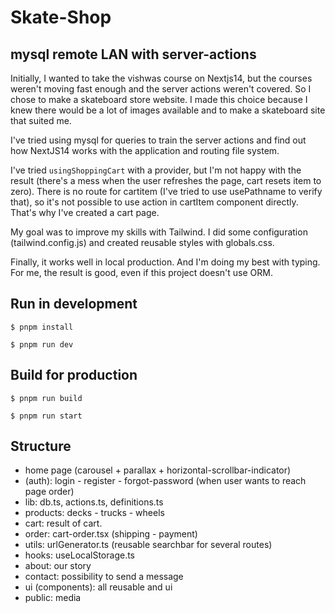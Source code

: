 # Skate-Shop

## mysql remote LAN with server-actions


Initially, I wanted to take the vishwas course on Nextjs14, but the courses weren't moving fast enough and the server actions weren't covered. So I chose to make a skateboard store website. I made this choice because I knew there would be a lot of images available and to make a skateboard site that suited me.


I've tried using mysql for queries to train the server actions and find out how NextJS14 works with the application and routing file system.


I've tried `usingShoppingCart` with a provider, but I'm not happy with the result (there's a mess when the user refreshes the page, cart resets item to zero). There is no route for cartitem (I've tried to use usePathname to verify that), so it's not possible to use action in cartItem component directly. That's why I've created a cart page.


My goal was to improve my skills with Tailwind. I did some configuration (tailwind.config.js) and created reusable styles with globals.css.


Finally, it works well in local production. And I'm doing my best with typing. For me, the result is good, even if this project doesn't use ORM.

## Run in development

`$ pnpm install`

`$ pnpm run dev`

## Build for production

`$ pnpm run build`

`$ pnpm run start`

## Structure

- home page (carousel + parallax + horizontal-scrollbar-indicator)
- (auth): login - register - forgot-password (when user wants to reach page order)
- lib: db.ts, actions.ts, definitions.ts
- products: decks - trucks - wheels
- cart: result of cart.
- order: cart-order.tsx (shipping - payment)
- utils: urlGenerator.ts (reusable searchbar for several routes)
- hooks: useLocalStorage.ts
- about: our story
- contact: possibility to send a message
- ui (components): all reusable and ui
- public: media